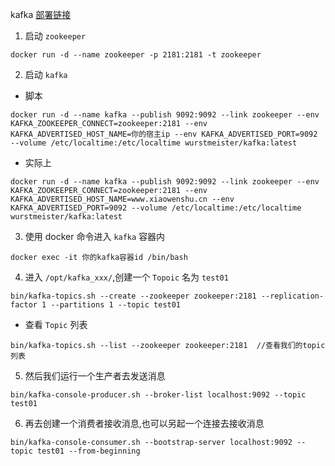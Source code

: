 kafka [部署链接](https://blog.70ci.com/post/736.html)

1. 启动 `zookeeper`

```shell
docker run -d --name zookeeper -p 2181:2181 -t zookeeper
```

2. 启动 `kafka`

* 脚本

```shell
docker run -d --name kafka --publish 9092:9092 --link zookeeper --env KAFKA_ZOOKEEPER_CONNECT=zookeeper:2181 --env KAFKA_ADVERTISED_HOST_NAME=你的宿主ip --env KAFKA_ADVERTISED_PORT=9092 --volume /etc/localtime:/etc/localtime wurstmeister/kafka:latest
```

* 实际上

```shell
docker run -d --name kafka --publish 9092:9092 --link zookeeper --env KAFKA_ZOOKEEPER_CONNECT=zookeeper:2181 --env KAFKA_ADVERTISED_HOST_NAME=www.xiaowenshu.cn --env KAFKA_ADVERTISED_PORT=9092 --volume /etc/localtime:/etc/localtime wurstmeister/kafka:latest
```

3. 使用 docker 命令进入 `kafka` 容器内

```shell
docker exec -it 你的kafka容器id /bin/bash
```

4. 进入 `/opt/kafka_xxx/`,创建一个 `Topoic` 名为 `test01`

```shell
bin/kafka-topics.sh --create --zookeeper zookeeper:2181 --replication-factor 1 --partitions 1 --topic test01
```

* 查看 `Topic` 列表

```shell
bin/kafka-topics.sh --list --zookeeper zookeeper:2181  //查看我们的topic列表
```

5. 然后我们运行一个生产者去发送消息

```shell
bin/kafka-console-producer.sh --broker-list localhost:9092 --topic test01
```

6. 再去创建一个消费者接收消息,也可以另起一个连接去接收消息

```shell
bin/kafka-console-consumer.sh --bootstrap-server localhost:9092 --topic test01 --from-beginning
```